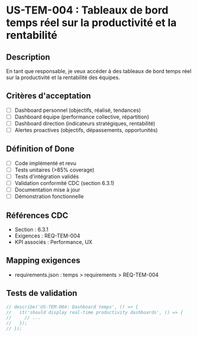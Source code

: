 # US-TEM-004 : Tableaux de bord temps réel sur la productivité et la rentabilité

## Description
En tant que responsable, je veux accéder à des tableaux de bord temps réel sur la productivité et la rentabilité des équipes.

## Critères d'acceptation
- [ ] Dashboard personnel (objectifs, réalisé, tendances)
- [ ] Dashboard équipe (performance collective, répartition)
- [ ] Dashboard direction (indicateurs stratégiques, rentabilité)
- [ ] Alertes proactives (objectifs, dépassements, opportunités)

## Définition of Done
- [ ] Code implémenté et revu
- [ ] Tests unitaires (>85% coverage)
- [ ] Tests d'intégration validés
- [ ] Validation conformité CDC (section 6.3.1)
- [ ] Documentation mise à jour
- [ ] Démonstration fonctionnelle

## Références CDC
- Section : 6.3.1
- Exigences : REQ-TEM-004
- KPI associés : Performance, UX

## Mapping exigences
- requirements.json : temps > requirements > REQ-TEM-004

## Tests de validation
```javascript
// describe('US-TEM-004: Dashboard temps', () => {
//   it('should display real-time productivity dashboards', () => {
//     // ...
//   });
// });
``` 